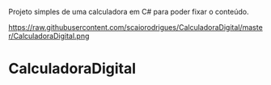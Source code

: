 Projeto simples de uma calculadora em C# para poder fixar o conteúdo.

https://raw.githubusercontent.com/scaiorodrigues/CalculadoraDigital/master/CalculadoraDigital.png
# CalculadoraDigital

